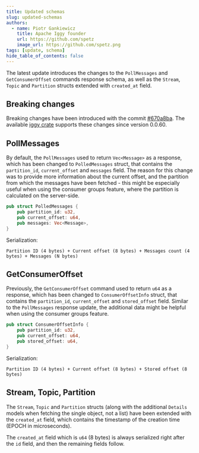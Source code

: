 ```yaml
---
title: Updated schemas
slug: updated-schemas
authors:
  - name: Piotr Gankiewicz
    title: Apache Iggy founder
    url: https://github.com/spetz
    image_url: https://github.com/spetz.png
tags: [update, schema]
hide_table_of_contents: false
---
```


The latest update introduces the changes to the `PollMessages` and `GetConsumerOffset` commands response schema, as well as the `Stream`, `Topic` and `Partition` structs extended with `created_at` field.

<!--truncate-->

## Breaking changes

Breaking changes have been introduced with the commit [#670a8ba](https://github.com/iggy-rs/iggy/commit/670a8baba8617bb7e52bd51d556a621349e2e9f0). The available [iggy crate](https://crates.io/crates/iggy) supports these changes since version 0.0.60.

## PollMessages

By default, the `PollMessages` used to return `Vec<Message>` as a response, which has been changed to `PolledMessages` struct, that contains the `partition_id`, `current_offset` and `messages` field. The reason for this change was to provide more information about the current offset, and the partition from which the messages have been fetched - this might be especially useful when using the consumer groups feature, where the partition is calculated on the server-side.

```rust
pub struct PolledMessages {
    pub partition_id: u32,
    pub current_offset: u64,
    pub messages: Vec<Message>,
}
```

Serialization:

```
Partition ID (4 bytes) + Current offset (8 bytes) + Messages count (4 bytes) + Messages (N bytes)
```

## GetConsumerOffset

Previously, the `GetConsumerOffset` command used to return `u64` as a response, which has been changed to `ConsumerOffsetInfo` struct, that contains the `partition_id`, `current_offset` and `stored_offset` field. Similar to the `PollMessages` response update, the additional data might be helpful when using the consumer groups feature.

```rust
pub struct ConsumerOffsetInfo {
    pub partition_id: u32,
    pub current_offset: u64,
    pub stored_offset: u64,
}
```

Serialization:

```
Partition ID (4 bytes) + Current offset (8 bytes) + Stored offset (8 bytes)
```

## Stream, Topic, Partition

The `Stream`, `Topic` and `Partition` structs (along with the additional `Details` models when fetching the single object, not a list) have been extended with the `created_at` field, which contains the timestamp of the creation time (EPOCH in microseconds).

The `created_at` field which is `u64` (8 bytes) is always serialized right after the `id` field, and then the remaining fields follow.